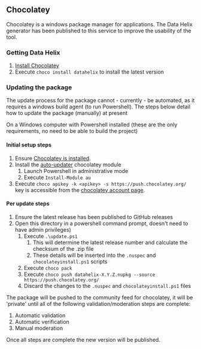 ## Chocolatey

Chocolatey is a windows package manager for applications. The Data Helix generator has been published to this service to improve the usability of the tool.

### Getting Data Helix

1. [Install Chocolatey](https://chocolatey.org/install)
1. Execute `choco install datahelix` to install the latest version

### Updating the package

The update process for the package cannot - currently - be automated, as it requires a windows build agent (to run Powershell). The steps below detail how to update the package (manually) at present

On a Windows computer with Powershell installed (these are the only requirements, no need to be able to build the project)

#### Initial setup steps
1. Ensure [Chocolatey is installed](https://chocolatey.org/install).
1. Install the [auto-updater](https://github.com/majkinetor/au/blob/master/README.md) chocolatey module
   1. Launch Powershell in administrative mode
   1. Execute `Install-Module au`
1. Execute `choco apikey -k <apikey> -s https://push.chocolatey.org/` key is accessible from the [chocolatey account page](https://chocolatey.org/account).

#### Per update steps
1. Ensure the latest release has been published to GitHub releases
1. Open this directory in a powershell command prompt, doesn't need to have admin privileges)
   1. Execute `.\update.ps1`
      1. This will determine the latest release number and calculate the checksum of the .zip file
      1. These details will be inserted into the `.nuspec` and `chocolateyinstall.ps1` scripts
   1. Execute `choco pack`
   1. Execute `choco push datahelix-X.Y.Z.nupkg --source https://push.chocolatey.org/`
   1. Discard the changes to the `.nuspec` and `chocolateyinstall.ps1` files

The package will be pushed to the community feed for chocolatey, it will be 'private' until all of the following validation/moderation steps are complete:

1. Automatic validation
1. Automatic verification
1. Manual moderation

Once all steps are complete the new version will be published.